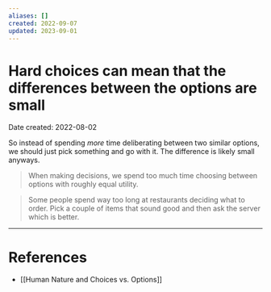 ```yaml
---
aliases: []
created: 2022-09-07
updated: 2023-09-01
---
```


# Hard choices can mean that the differences between the options are small
Date created: 2022-08-02

So instead of spending *more* time deliberating between two similar options, we should just pick something and go with it. The difference is likely small anyways.

> When making decisions, we spend too much time choosing between options with roughly equal utility.

> Some people spend way too long at restaurants deciding what to order. Pick a couple of items that sound good and then ask the server which is better.


---
# References
* [[Human Nature and Choices vs. Options]]